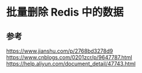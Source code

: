 # 批量删除 Redis 中的数据

## 参考

<https://www.jianshu.com/p/2768bd3278d9>
<https://www.cnblogs.com/0201zcr/p/9647787.html>
<https://help.aliyun.com/document_detail/47743.html>